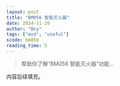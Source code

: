 ```yaml
---
layout: post
title: "BM056 智能灭火器"
date: 2024-11-20
author: "Bny"
tags: ["mod", "useful"]
scode: bm056
reading_time: 5
---
```


> 帮助你了解“BM056 智能灭火器”功能...

内容后续填充。
